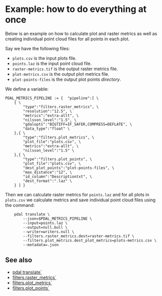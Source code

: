 # Example: how to do everything at once


Below is an example on how to calculate plot and raster metrics as well as creating individual point cloud files for all points in each plot. 

Say we have the following files:

- `plots.csv` is the input plots file.
- `points.laz` is the input point cloud file.
- `raster-metrics.tif` is the output raster metrics file.
- `plot-metrics.csv` is the output plot metrics file.
- `plot-points-files` is the output plot points *directory*.

We define a variable:

	PDAL_METRICS_PIPELINE := {	"pipeline":[ \
		{ \
			"type":"filters.raster_metrics", \
			"resolution":"12.5", \
			"metrics":"extra-allt", \
			"nilsson_level":"1.5", \
			"gdalopts":"BIGTIFF=IF_SAFER,COMPRESS=DEFLATE", \
			"data_type":"float" \
		},{ \
			"type":"filters.plot_metrics", \
			"plot_file":"plots.csv", \
			"metrics":"extra-allt", \
			"nilsson_level":"1.5" \
		},{ \
			"type":"filters.plot_points", \
			"plot_file":"plots.csv", \
			"dest_plot_points":"plot-points-files", \
			"max_distance":"12", \
			"id_column":"Descriptiontxt", \
			"dest_format":".laz" \
		} ] }

Then we can calculate raster metrics for `points.laz` and for all plots in `plots.csv` we calculate metrics and save individual point cloud files using the command:

		pdal translate \
			--json=$PDAL_METRICS_PIPELINE \
			--input=points.laz \
			--output=null.bull \
			--writer=writers.null \
			--filters.raster_metrics.dest=raster-metrics.tif \
			--filters.plot_metrics.dest_plot_metrics=plots-metrics.csv \
			--metadata=.json


## See also

- [pdal translate´](https://pdal.io/en/2.6.3/apps/translate.html)
- [filters.raster_metrics´](pdal-raster_metrics.md)
- [filters.plot_metrics´](pdal-plot_metrics.md)
- [filters.plot_points´](pdal-plot_points.md)
